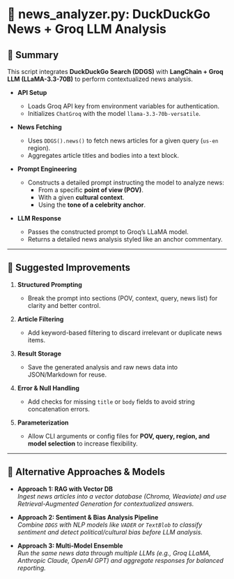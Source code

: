 
# 📄 news_analyzer.py: DuckDuckGo News + Groq LLM Analysis  

## 📌 Summary  
This script integrates **DuckDuckGo Search (DDGS)** with **LangChain + Groq LLM (LLaMA-3.3-70B)** to perform contextualized news analysis.  

- **API Setup**  
  - Loads Groq API key from environment variables for authentication.  
  - Initializes `ChatGroq` with the model `llama-3.3-70b-versatile`.  

- **News Fetching**  
  - Uses `DDGS().news()` to fetch news articles for a given query (`us-en` region).  
  - Aggregates article titles and bodies into a text block.  

- **Prompt Engineering**  
  - Constructs a detailed prompt instructing the model to analyze news:  
    - From a specific **point of view (POV)**.  
    - With a given **cultural context**.  
    - Using the **tone of a celebrity anchor**.  

- **LLM Response**  
  - Passes the constructed prompt to Groq’s LLaMA model.  
  - Returns a detailed news analysis styled like an anchor commentary.  

---

## 🔧 Suggested Improvements  

1. **Structured Prompting**  
   - Break the prompt into sections (POV, context, query, news list) for clarity and better control.  

2. **Article Filtering**  
   - Add keyword-based filtering to discard irrelevant or duplicate news items.  

3. **Result Storage**  
   - Save the generated analysis and raw news data into JSON/Markdown for reuse.  

4. **Error & Null Handling**  
   - Add checks for missing `title` or `body` fields to avoid string concatenation errors.  

5. **Parameterization**  
   - Allow CLI arguments or config files for **POV, query, region, and model selection** to increase flexibility.  

---

## 🚀 Alternative Approaches & Models  

- **Approach 1: RAG with Vector DB**  
  *Ingest news articles into a vector database (Chroma, Weaviate) and use Retrieval-Augmented Generation for contextualized answers.*  

- **Approach 2: Sentiment & Bias Analysis Pipeline**  
  *Combine `DDGS` with NLP models like `VADER` or `TextBlob` to classify sentiment and detect political/cultural bias before LLM analysis.*  

- **Approach 3: Multi-Model Ensemble**  
  *Run the same news data through multiple LLMs (e.g., Groq LLaMA, Anthropic Claude, OpenAI GPT) and aggregate responses for balanced reporting.*  
